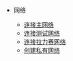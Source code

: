 - 网络

	- [连接主网络](/zh-cn/Network/[Chinese-Simplified]-连接主网络.md)
	- [连接测试网络](/zh-cn/Network/[Chinese-Simplified]-连接测试网络.md)
	- [连接拉力赛网络](/zh-cn/Network/[Chinese-Simplified]-连接拉力赛网络.md)
	- [创建私有网络](/zh-cn/Network/[Chinese-Simplified]-创建私有网络.md)

